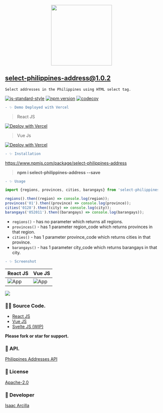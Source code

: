 <p align="center"><img src="https://pngimage.net/wp-content/uploads/2018/06/philippine-flag-icon-png-5.png" width="200"></p>

## **select-philippines-address@1.0.2**

`Select addresses in the Philippines using HTML select tag.`

[![js-standard-style](https://img.shields.io/badge/code%20style-standard-brightgreen.svg?style=flat)](http://standardjs.com/) [![npm version](https://badge.fury.io/js/select-philippines-address.svg)](https://badge.fury.io/js/select-philippines-address) [![codecov](https://codecov.io/gh/nodejs/undici/branch/main/graph/badge.svg?token=yZL6LtXkOA)](https://codecov.io/gh/nodejs/undici)

```diff
- ✨ Demo Deployed with Vercel
```
> React JS

[![Deploy with Vercel](https://vercel.com/button)](https://select-philippines-address.vercel.app/)

> Vue Js

[![Deploy with Vercel](https://vercel.com/button)](https://select-philippines-address-vue.vercel.app/)

```diff
- ✨ Installation
```

https://www.npmjs.com/package/select-philippines-address

> **npm i select-philippines-address --save**

```diff
- ✨ Usage
```

```js
import {regions, provinces, cities, barangays} from 'select-philippines-address';

regions().then((region) => console.log(region));
provinces('01').then((province) => console.log(province));
cities('0128').then((city) => console.log(city));
barangays('052011').then((barangays) => console.log(barangays));
```

* ```regions()``` - has no parameter which returns all regions.
* ```provinces()``` - has 1 parameter region_code which returns provinces in that region.
* ```cities()``` - has 1 parameter province_code which returns cities in that province.
* ```barangays()``` - has 1 parameter city_code which returns barangays in that city.

```diff
- ✨ Screenshot
```

React JS  | Vue JS
------------- | -------------
![App](https://github.com/isaacdarcilla/select-philippines-address/blob/main/demo/react/screenshot/1.PNG) | ![App](https://github.com/isaacdarcilla/select-philippines-address/blob/main/demo/vue/2.PNG)

![](https://github.com/isaacdarcilla/select-philippines-address/blob/main/demo/react/screenshot/img.png)

### 👨‍💻 Source Code.

* [React JS](https://github.com/isaacdarcilla/select-philippines-address/tree/main/demo/react)
* [Vue JS](https://github.com/isaacdarcilla/select-philippines-address/tree/main/demo/vue)
* [Svelte JS (WIP)]()

**Please fork or star for support.**

### 🔖 API.

[Philippines Addresses API](https://isaacdarcilla.github.io/philippine-addresses/)

### 🔖 License
[Apache-2.0](https://github.com/isaacdarcilla/select-philippines-address/blob/master/LICENSE)


### 🚀 Developer
[Isaac Arcilla](https://facebook.com/isaacdarcilla)

